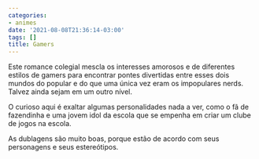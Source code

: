 ```yaml
---
categories:
- animes
date: '2021-08-08T21:36:14-03:00'
tags: []
title: Gamers
---
```


Este romance colegial mescla os interesses amorosos e de diferentes estilos de gamers para encontrar pontes divertidas entre esses dois mundos do popular e do que uma única vez eram os impopulares nerds. Talvez ainda sejam em um outro nível.

O curioso aqui é exaltar algumas personalidades nada a ver, como o fã de fazendinha e uma jovem idol da escola que se empenha em criar um clube de jogos na escola.

As dublagens são muito boas, porque estão de acordo com seus personagens e seus estereótipos.